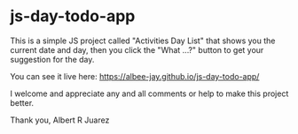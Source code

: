 # js-day-todo-app

This is a simple JS project called "Activities Day List" that shows you the current date and day, then you click the "What ...?" button to get your suggestion for the day.

You can see it live here: https://albee-jay.github.io/js-day-todo-app/

I welcome and appreciate any and all comments or help to make this project better.

Thank you, Albert R Juarez
